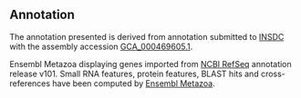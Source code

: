 **Annotation**
----------

The annotation presented is derived from annotation submitted to
[INSDC](http://www.insdc.org) with the assembly accession [GCA\_000469605.1](http://www.ebi.ac.uk/ena/data/view/GCA_000469605.1).

Ensembl Metazoa displaying genes imported from [NCBI RefSeq](https://www.ncbi.nlm.nih.gov/genome/annotation_euk/Apis_dorsata/101) annotation release v101.
Small RNA features, protein features, BLAST hits and cross-references have been
computed by [Ensembl Metazoa](https://metazoa.ensembl.org/info/genome/annotation/index.html).
